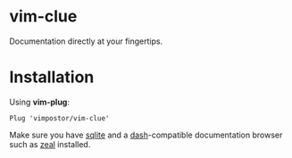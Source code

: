 # vim-clue

Documentation directly at your fingertips.

# Installation

Using **vim-plug**:

```vim
Plug 'vimpostor/vim-clue'
```

Make sure you have [sqlite](https://www.sqlite.org/) and a [dash](https://www.kapeli.com/dash)-compatible documentation browser such as [zeal](https://zealdocs.org/) installed.
